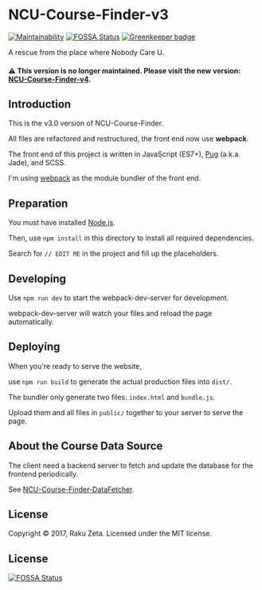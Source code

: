 # NCU-Course-Finder-v3

[![Maintainability](https://api.codeclimate.com/v1/badges/348be8f57877ddbbf86d/maintainability)](https://codeclimate.com/github/zetaraku/NCU-Course-Finder/maintainability)
[![FOSSA Status](https://app.fossa.io/api/projects/git%2Bgithub.com%2Fzetaraku%2FNCU-Course-Finder.svg?type=shield)](https://app.fossa.io/projects/git%2Bgithub.com%2Fzetaraku%2FNCU-Course-Finder?ref=badge_shield)
[![Greenkeeper badge](https://badges.greenkeeper.io/zetaraku/NCU-Course-Finder.svg)](https://greenkeeper.io/)

A rescue from the place where Nobody Care U.

#### :warning: This version is no longer maintained. Please visit the new version: [NCU-Course-Finder-v4](https://github.com/zetaraku/NCU-Course-Finder-v4).

Introduction
------------

This is the v3.0 version of NCU-Course-Finder.

All files are refactored and restructured, the front end now use **webpack**.

The front end of this project is written in JavaScript (ES7+), [Pug](https://pugjs.org/) (a.k.a. Jade), and SCSS.

I'm using [webpack](https://webpack.github.io/) as the module bundler of the front end.

Preparation
-----------

You must have installed [Node.js](https://nodejs.org/).

Then, use `npm install` in this directory to install all required dependencies.

Search for `// EDIT ME` in the project and fill up the placeholders.

Developing
----------------

Use `npm run dev` to start the webpack-dev-server for development.

webpack-dev-server will watch your files and reload the page automatically.

Deploying
----------

When you're ready to serve the website,

use `npm run build` to generate the actual production files into `dist/`.

The bundler only generate two files: `index.html` and `bundle.js`.

Upload them and all files in `public/` together to your server to serve the page.

About the Course Data Source
-----------

The client need a backend server to fetch and update the database for the frontend periodically.

See [NCU-Course-Finder-DataFetcher](https://github.com/zetaraku/NCU-Course-Finder-DataFetcher).

License
-------

Copyright © 2017, Raku Zeta. Licensed under the MIT license.


## License
[![FOSSA Status](https://app.fossa.io/api/projects/git%2Bgithub.com%2Fzetaraku%2FNCU-Course-Finder.svg?type=large)](https://app.fossa.io/projects/git%2Bgithub.com%2Fzetaraku%2FNCU-Course-Finder?ref=badge_large)
